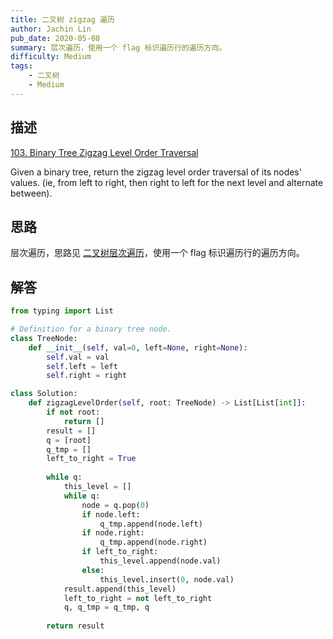 ```yaml
---
title: 二叉树 zigzag 遍历
author: Jachin Lin
pub_date: 2020-05-08
summary: 层次遍历，使用一个 flag 标识遍历行的遍历方向。　
difficulty: Medium
tags:
    - 二叉树
    - Medium
---
```


## 描述

[103. Binary Tree Zigzag Level Order Traversal](https://leetcode.com/problems/binary-tree-zigzag-level-order-traversal/)

Given a binary tree, return the zigzag level order traversal of its nodes' values. 
(ie, from left to right, then right to left for the next level and alternate between).

## 思路

层次遍历，思路见 [二叉树层次遍历](./102-binary-tree-level-order-traversal.html)，使用一个 flag 标识遍历行的遍历方向。

## 解答

```python
from typing import List

# Definition for a binary tree node.
class TreeNode:
    def __init__(self, val=0, left=None, right=None):
        self.val = val
        self.left = left
        self.right = right

class Solution:
    def zigzagLevelOrder(self, root: TreeNode) -> List[List[int]]:
        if not root:
            return []
        result = []
        q = [root]
        q_tmp = []
        left_to_right = True
        
        while q:
            this_level = []
            while q:
                node = q.pop(0)
                if node.left:
                    q_tmp.append(node.left)
                if node.right:
                    q_tmp.append(node.right)
                if left_to_right:
                    this_level.append(node.val)
                else:
                    this_level.insert(0, node.val)
            result.append(this_level)
            left_to_right = not left_to_right
            q, q_tmp = q_tmp, q
        
        return result
```